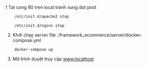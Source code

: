 1 Tat cong 80 tren local tranh xung dot post
```apache
	/etc/init.d/apache2 stop
```

```nginx
	/etc/init.d/nginx stop
```

2. Khởi chạy server file ./framework_ecommerce/server/docker-compose.yml

```terminal
	docker-compose up
```

3. Mở trình duyệt truy cập www.localhost
